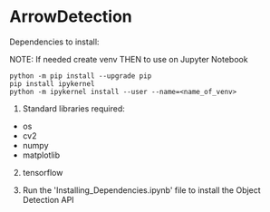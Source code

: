 # ArrowDetection

Dependencies to install:

NOTE: If needed create venv THEN to use on Jupyter Notebook

	python -m pip install --upgrade pip
	pip install ipykernel
	python -m ipykernel install --user --name=<name_of_venv>

1. Standard libraries required:
  - os
  - cv2
  - numpy
  - matplotlib

2. tensorflow

3. Run the 'Installing_Dependencies.ipynb' file to install the Object Detection API
